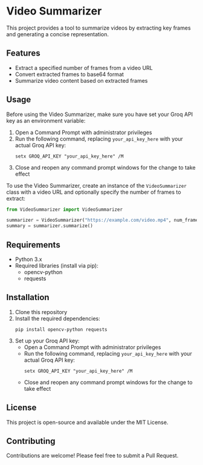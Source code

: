 # Video Summarizer

This project provides a tool to summarize videos by extracting key frames and generating a concise representation.

## Features

- Extract a specified number of frames from a video URL
- Convert extracted frames to base64 format
- Summarize video content based on extracted frames

## Usage

Before using the Video Summarizer, make sure you have set your Groq API key as an environment variable:

1. Open a Command Prompt with administrator privileges
2. Run the following command, replacing `your_api_key_here` with your actual Groq API key:
   ```
   setx GROQ_API_KEY "your_api_key_here" /M
   ```
3. Close and reopen any command prompt windows for the change to take effect

To use the Video Summarizer, create an instance of the `VideoSummarizer` class with a video URL and optionally specify the number of frames to extract:

```python
from VideoSummarizer import VideoSummarizer

summarizer = VideoSummarizer("https://example.com/video.mp4", num_frames=5)
summary = summarizer.summarize()
```

## Requirements

- Python 3.x
- Required libraries (install via pip):
  - opencv-python
  - requests

## Installation

1. Clone this repository
2. Install the required dependencies:
   ```
   pip install opencv-python requests
   ```
3. Set up your Groq API key:
   - Open a Command Prompt with administrator privileges
   - Run the following command, replacing `your_api_key_here` with your actual Groq API key:
     ```
     setx GROQ_API_KEY "your_api_key_here" /M
     ```
   - Close and reopen any command prompt windows for the change to take effect

## License

This project is open-source and available under the MIT License.

## Contributing

Contributions are welcome! Please feel free to submit a Pull Request.
